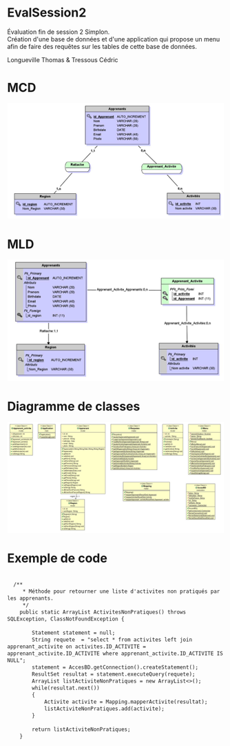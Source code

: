 # EvalSession2
Évaluation fin de session 2 Simplon.<br/>
Création d'une base de données et d'une application qui propose un menu afin de faire des requêtes sur les tables de cette base de données.

Longueville Thomas & Tressous Cédric

# MCD 

![MCD](MCDevalSession2.JPG)

# MLD

![MLD](MLDevalSession2.JPG)

# Diagramme de classes

![ClassDiagram](ClassDiagram.JPG)

# Exemple de code

<pre class = "brush:java ;"><code>
  /**
	 * Méthode pour retourner une liste d'activites non pratiqués par les apprenants.
	 */
	public static ArrayList<Activite> ActivitesNonPratiques() throws SQLException, ClassNotFoundException {
		
		Statement statement = null;
		String requete	= "select * from activites left join apprenant_activite on activites.ID_ACTIVITE = apprenant_activite.ID_ACTIVITE where apprenant_activite.ID_ACTIVITE IS NULL";
		statement = AccesBD.getConnection().createStatement();
		ResultSet resultat = statement.executeQuery(requete);
		ArrayList<Activite> listActiviteNonPratiques = new ArrayList<>();
		while(resultat.next())
		{
			Activite activite = Mapping.mapperActivite(resultat);
			listActiviteNonPratiques.add(activite);
		}
		
		return listActiviteNonPratiques;
	}
  </code></pre>
